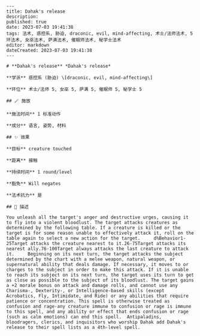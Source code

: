 
    ---
    title: Dahak's release
    description: 
    published: true
    date: 2023-07-03 19:41:38
    tags: 法术, 惑控系, 胁迫, draconic, evil, mind-affecting, 术士/法师法术, 5环法术, 女巫法术, 萨满法术, 催眠师法术, 秘学士法术
    editor: markdown
    dateCreated: 2023-07-03 19:41:38
    ---

    # **Dahak's release** *Dahak's release*

    **学派** 惑控系 (胁迫) \[draconic, evil, mind-affecting\] 

    **环位** 术士/法师 5, 女巫 5, 萨满 5, 催眠师 5, 秘学士 5

    ## 🪄 施放

    **施法时间** 1 标准动作

    **成分** 语言, 姿势, 材料

    ## ✨ 效果 

    **目标** creature touched 

    **距离** 接触  

    **持续时间** 1 round/level 

    **豁免** Will negates

    **法术抗力** 是

    ## 📖 描述

    You unleash all the target's anger and destructive urges, causing it to fly into a violent bloodlust. The target attacks creatures as determined by the following table. If a creature is killed or the target is for some reason unable to effectively attack it, roll on the table again to select a new action for the target.     d%Behavior1-25Target attacks the creature nearest to it.26-75Target attacks its nearest ally.76-100Target always attacks the last creature to attack it.     Beginning on its next turn, the target attacks the subject determined by the chart with a melee weapon, natural weapon, or supernatural ability that deals damage. If necessary, it moves to or charges to the subject in order to make this attack. If it is unable to reach its subject on its next turn, the target uses its turn to get as close as possible to the subject of its bloodlust. The target gains a +2 morale bonus on attack and damage rolls, and cannot use any Charisma-, Dexterity-, or Intelligence-based skills (except Acrobatics, Fly, Intimidate, and Ride) or any abilities that require patience or concentration. This spell is otherwise treated as confusion and rage-any creature immune to confusion or rage is immune to this spell, and any ability or effect that ends confusion or rage (such as calm emotions) can end this spell.  Antipaladins, bloodragers, clerics, and inquisitors who worship Dahak add Dahak's release to their spell lists as a 4th-level spell.
    